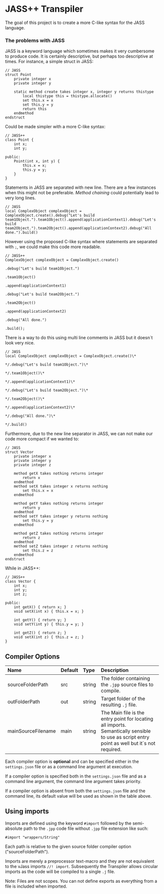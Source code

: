 # JASS++ Transpiler

The goal of this project is to create a more C-like syntax for the JASS language.

### The problems with JASS
JASS is a keyword language which sometimes makes it very cumbersome to produce code. It is certainly descriptive, but perhaps too descriptive at times.
For instance, a simple struct in JASS:
```
// JASS
struct Point
	private integer x
	private integer y

	static method create takes integer x, integer y returns thistype
		local thistype this = thistype.allocate()
		set this.x = x
		set this.y = y
		return this
	endmethod
endstruct
```
Could be made simpler with a more C-like syntax:
```
// JASS++
class Point {
	int x;
	int y;

public:
	Point(int x, int y) {
		this.x = x;
		this.y = y;
	}
}
```
Statements in JASS are separated with new line. There are a few instances when this might not be preferable.
<i>Method chaining</i> could potentially lead to very long lines.
```
// JASS
local ComplexObject complexObject = ComplexObject.create().debug("Let's build team1Object.").team1Object().append(applicationContext1).debug("Let's build team2Object.").team2Object().append(applicationContext2).debug("All done.").build()
```
However using the proposed C-like syntax where statements are separated with `;`, we could make this code more readable.
```
// JASS++
ComplexObject complexObject = ComplexObject.create()
																				.debug("Let's build team1Object.")
																				.team1Object()
																				.append(applicationContext1)
																				.debug("Let's build team2Object.")
																				.team2Object()
																				.append(applicationContext2)
																				.debug("All done.")
																				.build();
```
There is a way to do this using multi line comments in JASS but it doesn´t look very nice.
```
// JASS
local ComplexObject complexObject = ComplexObject.create()\*
																					  */.debug("Let's build team1Object.")\*
																					  */.team1Object()\*
																					  */.append(applicationContext1)\*
																					  */.debug("Let's build team2Object.")\*
																					  */.team2Object()\*
																					  */.append(applicationContext2)\*
																					  */.debug("All done.")\*
																					  */.build()
```
Furthermore, due to the new line separator in JASS, we can not make our code more compact if we wanted to:
```
// JASS
struct Vector
	private integer x
	private integer y
	private integer z

	method getX takes nothing returns integer
		return x
	endmethod
	method setX takes integer x returns nothing
		set this.x = x
	endmethod

	method getY takes nothing returns integer
		return y
	endmethod
	method setY takes integer y returns nothing
		set this.y = y
	endmethod

	method getZ takes nothing returns integer
		return z
	endmethod
	method setZ takes integer z returns nothing
		set this.z = z
	endmethod
endstruct
```
While in JASS++:
```
// JASS++
class Vector {
	int x;
	int y;
	int z;

public:
	int getX() { return x; }
	void setX(int x) { this.x = x; }

	int getY() { return y; }
	void setY(int y) { this.y = y; }

	int getZ() { return z; }
	void setX(int z) { this.z = z; }
}
```

## Compiler Options

| Name | Default | Type | Description |
| :------------ | :------------ | :------------ |:------------ |
| sourceFolderPath | src | string | The folder containing the `.jpp` source files to compile. |
| outFolderPath | out | string | Target folder of the resulting `.j` file. |
| mainSourceFilename | main | string | The Main file is the entry point for locating all imports. Semantically sensible to use as script entry point as well but it´s not required. |


Each compiler option is <b>optional</b> and can be specified either in the `settings.json` file or as a command line argument at execution.

If a compiler option is specified both in the `settings.json` file and as a command line argument, the command line argument takes priority.

If a compiler option is absent from both the `settings.json` file and the command line, its default value will be used as shown in the table above.

## Using imports

Imports are defined using the keyword `#import` followed by the semi-absolute path to the `.jpp` code file without `.jpp` file extension like such:
```
#import "wrappers/String"
```

Each path is relative to the given source folder compiler option ("sourceFolderPath").

Imports are merely a preprocessor text-macro and they are not equivalent to the vJass imports `//! import`. Subsequently the Transpiler allows circular imports as the code will be compiled to a single `.j` file.

Note: Files are not scopes. You can not define exports as everything from a file is included when imported.
